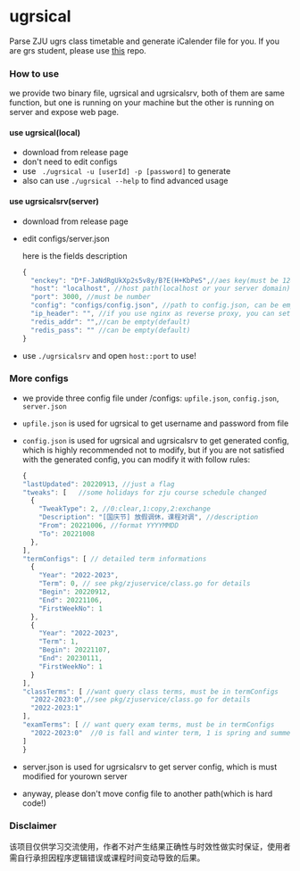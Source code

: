 # ugrsical

Parse ZJU ugrs class timetable and generate iCalender file for you. If you are grs student, please use [this](https://github.com/determ1ne/grsical) repo.

 

### How to use 

 we provide two binary file, ugrsical and ugrsicalsrv, both of them are same function, but one is running on your machine but the other is running on server and expose web page.

#### use ugrsical(local)

- download from release page 
- don't need to edit configs
- use ` ./ugrsical -u [userId] -p [password]` to generate
- also can use `./ugrsical --help` to find advanced usage

#### use ugrsicalsrv(server)

- download from release page

- edit configs/server.json

  here is the fields description

  ~~~js
  {
    "enckey": "D*F-JaNdRgUkXp2s5v8y/B?E(H+KbPeS",//aes key(must be 128bits or 192bits or 256bits)"
    "host": "localhost", //host path(localhost or your server domain)
    "port": 3000, //must be number
    "config": "configs/config.json", //path to config.json, can be empty(default)
    "ip_header": "", //if you use nginx as reverse proxy, you can set field ip-header to track real ip
    "redis_addr": "",//can be empty(default)
    "redis_pass": "" //can be empty(default)
  }
  
  ~~~

- use `./ugrsicalsrv` and open `host::port` to use!

### More configs
 
- we provide three config file under /configs: `upfile.json`, `config.json`, `server.json`
- `upfile.json` is used for ugrsical to get username and password from file
- `config.json` is used for ugrsical and ugrsicalsrv to get generated config, which is highly recommended not to modify, but if you are not satisfied with the generated config, you can modify it with follow rules:
  ~~~js
  {
  "lastUpdated": 20220913, //just a flag
  "tweaks": [   //some holidays for zju course schedule changed
    {
      "TweakType": 2, //0:clear,1:copy,2:exchange
      "Description": "[国庆节] 放假调休，课程对调", //description
      "From": 20221006, //format YYYYMMDD
      "To": 20221008 
    },
  ],
  "termConfigs": [ // detailed term informations
    {
      "Year": "2022-2023",
      "Term": 0, // see pkg/zjuservice/class.go for details
      "Begin": 20220912,
      "End": 20221106,
      "FirstWeekNo": 1
    },
    {
      "Year": "2022-2023",
      "Term": 1,
      "Begin": 20221107,
      "End": 20230111,
      "FirstWeekNo": 1
    }
  ],
  "classTerms": [ //want query class terms, must be in termConfigs
    "2022-2023:0",//see pkg/zjuservice/class.go for details
    "2022-2023:1"
  ],
  "examTerms": [ // want query exam terms, must be in termConfigs
    "2022-2023:0"  //0 is fall and winter term, 1 is spring and summer term
  ]
  }
  ~~~
  
- server.json is used for ugrsicalsrv to get server config, which is must modified for yourown server
- anyway, please don't move config file to another path(which is hard code!)


### Disclaimer
该项目仅供学习交流使用，作者不对产生结果正确性与时效性做实时保证，使用者需自行承担因程序逻辑错误或课程时间变动导致的后果。
